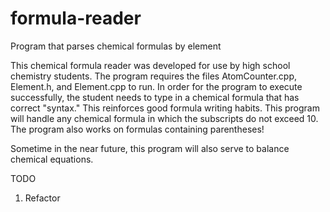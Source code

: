 # formula-reader
Program that parses chemical formulas by element

This chemical formula reader was developed for use by high school chemistry students. The program requires the files AtomCounter.cpp, Element.h, and Element.cpp to run. In order for the program to execute successfully, the student needs to type in a chemical formula that has correct "syntax." This reinforces good formula writing habits. This program will handle any chemical formula in which the subscripts do not exceed 10. The program also works on formulas containing parentheses!

Sometime in the near future, this program will also serve to balance chemical equations.

TODO
1) Refactor 
